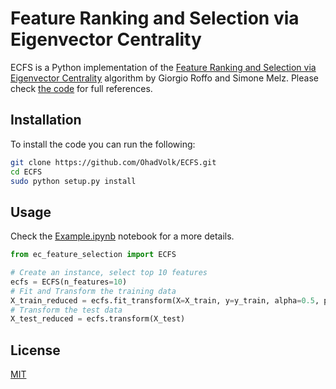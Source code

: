 # Feature Ranking and Selection via Eigenvector Centrality

ECFS is a Python implementation of the [Feature Ranking and Selection via Eigenvector Centrality](https://arxiv.org/abs/1704.05409) algorithm by Giorgio Roffo and Simone Melz.
Please check [the code](https://github.com/OhadVolk/ECFS/blob/master/ec_feature_selection/ec_feature_selection.py) for full references.


## Installation

To install the code you can run the following:

```bash
git clone https://github.com/OhadVolk/ECFS.git
cd ECFS
sudo python setup.py install
```

## Usage
Check the [Example.ipynb](https://github.com/OhadVolk/ECFS/blob/master/Example.ipynb) notebook for a more details.

```python
from ec_feature_selection import ECFS

# Create an instance, select top 10 features
ecfs = ECFS(n_features=10)
# Fit and Transform the training data
X_train_reduced = ecfs.fit_transform(X=X_train, y=y_train, alpha=0.5, positive_class=1, negative_class=0)
# Transform the test data
X_test_reduced = ecfs.transform(X_test)
```

## License
[MIT](https://choosealicense.com/licenses/mit/)
